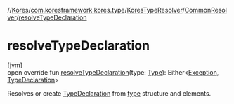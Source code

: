 //[Kores](../../../../index.md)/[com.koresframework.kores.type](../../index.md)/[KoresTypeResolver](../index.md)/[CommonResolver](index.md)/[resolveTypeDeclaration](resolve-type-declaration.md)

# resolveTypeDeclaration

[jvm]\
open override fun [resolveTypeDeclaration](resolve-type-declaration.md)(type: [Type](https://docs.oracle.com/javase/8/docs/api/java/lang/reflect/Type.html)): Either<[Exception](https://kotlinlang.org/api/latest/jvm/stdlib/kotlin/-exception/index.html), [TypeDeclaration](../../../com.koresframework.kores.base/-type-declaration/index.md)>

Resolves or create [TypeDeclaration](../../../com.koresframework.kores.base/-type-declaration/index.md) from [type](resolve-type-declaration.md) structure and elements.
